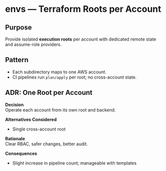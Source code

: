# envs — Terraform Roots per Account

## Purpose
Provide isolated **execution roots** per account with dedicated remote state and assume-role providers.

## Pattern
- Each subdirectory maps to one AWS account.
- CI pipelines run `plan/apply` per root; no cross-account state.


## ADR: One Root per Account

**Decision**  
Operate each account from its own root and backend.

**Alternatives Considered**  
- Single cross-account root

**Rationale**  
Clear RBAC, safer changes, better audit.

**Consequences**  
- Slight increase in pipeline count; manageable with templates

